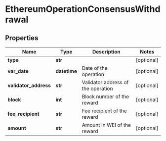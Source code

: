 # EthereumOperationConsensusWithdrawal


## Properties
Name | Type | Description | Notes
------------ | ------------- | ------------- | -------------
**type** | **str** |  | [optional] 
**var_date** | **datetime** | Date of the operation | [optional] 
**validator_address** | **str** | Validator address of the operation | [optional] 
**block** | **int** | Block number of the reward | [optional] 
**fee_recipient** | **str** | Fee recipient of the reward | [optional] 
**amount** | **str** | Amount in WEI of the reward | [optional] 


